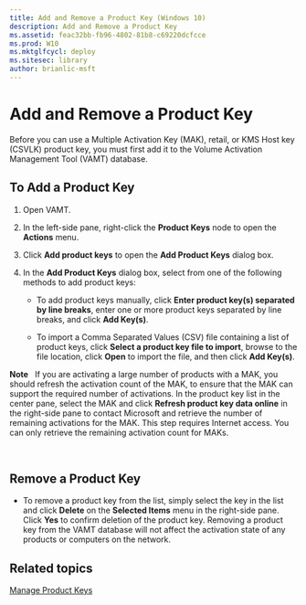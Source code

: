 ```yaml
---
title: Add and Remove a Product Key (Windows 10)
description: Add and Remove a Product Key
ms.assetid: feac32bb-fb96-4802-81b8-c69220dcfcce
ms.prod: W10
ms.mktglfcycl: deploy
ms.sitesec: library
author: brianlic-msft
---
```


# Add and Remove a Product Key


Before you can use a Multiple Activation Key (MAK), retail, or KMS Host key (CSVLK) product key, you must first add it to the Volume Activation Management Tool (VAMT) database.

## To Add a Product Key


1.  Open VAMT.

2.  In the left-side pane, right-click the **Product Keys** node to open the **Actions** menu.

3.  Click **Add product keys** to open the **Add Product Keys** dialog box.

4.  In the **Add Product Keys** dialog box, select from one of the following methods to add product keys:

    -   To add product keys manually, click **Enter product key(s) separated by line breaks**, enter one or more product keys separated by line breaks, and click **Add Key(s)**.

    -   To import a Comma Separated Values (CSV) file containing a list of product keys, click **Select a product key file to import**, browse to the file location, click **Open** to import the file, and then click **Add Key(s)**.

**Note**  
If you are activating a large number of products with a MAK, you should refresh the activation count of the MAK, to ensure that the MAK can support the required number of activations. In the product key list in the center pane, select the MAK and click **Refresh product key data online** in the right-side pane to contact Microsoft and retrieve the number of remaining activations for the MAK. This step requires Internet access. You can only retrieve the remaining activation count for MAKs.

 

## Remove a Product Key


-   To remove a product key from the list, simply select the key in the list and click **Delete** on the **Selected Items** menu in the right-side pane. Click **Yes** to confirm deletion of the product key. Removing a product key from the VAMT database will not affect the activation state of any products or computers on the network.

## Related topics


[Manage Product Keys](manage-product-keys-vamt-30-win8.md)

 

 





